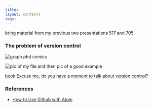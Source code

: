 ```yaml
---
title:
layout: contents
tags:
---
```


bring material from my previous two presentations 517 and 705

### The problem of version control

![graph phd comics]()

![pic of my file and then pic of a good example]()

[book](https://happygitwithr.com/)
[Excuse me, do you have a moment to talk about version control?](https://peerj.com/preprints/3159/)

### References
- [How to Use Github with Atom](https://vwannabe.com/2016/05/26/how-to-use-github-and-atom/)

